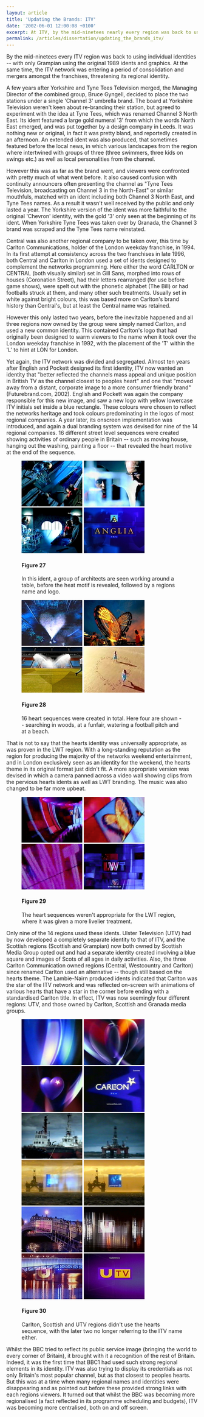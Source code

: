 ```yaml
---
layout: article
title: 'Updating the Brands: ITV'
date: '2002-06-01 12:00:08 +0100'
excerpt: At ITV, by the mid-ninetees nearly every region was back to using individual identities -- with only Grampian still using the original 1989 idents and graphics. Also at this time, the ITV network was entering a period of consolidation and mergers amongst the franchises, threatening it's regional identity.
permalink: /articles/dissertation/updating_the_brands_itv/
---
```

By the mid-ninetees every ITV region was back to using individual identities -- with only Grampian using the original 1989 idents and graphics. At the same time, the ITV network was entering a period of consolidation and mergers amongst the franchises, threatening its regional identity.

A few years after Yorkshire and Tyne Tees Television merged, the Managing Director of the combined group, Bruce Gyngell, decided to place the two stations under a single 'Channel 3' umbrella brand. The board at Yorkshire Television weren't keen about re-branding their station, but agreed to experiment with the idea at Tyne Tees, which was renamed Channel 3 North East. Its ident featured a large gold numeral '3' from which the words North East emerged, and was put together by a design company in Leeds. It was nothing new or original, in fact it was pretty bland, and reportedly created in an afternoon. An extended ident was also produced, that sometimes featured before the local news, in which various landscapes from the region where intertwined with groups of three (three swimmers, three kids on swings etc.) as well as local personalities from the channel.

However this was as far as the brand went, and viewers were confronted with pretty much of what went before. It also caused confusion with continuity announcers often presenting the channel as "Tyne Tees Television, broadcasting on Channel 3 in the North-East" or similar mouthfuls, matched with an ident including both Channel 3 North East, and Tyne Tees names. As a result it wasn't well received by the public and only lasted a year. The Yorkshire version of the ident was more faithful to the original 'Chevron' identity, with the gold '3' only seen at the beginning of its ident. When Yorkshire Tyne Tees was taken over by Granada, the Channel 3 brand was scraped and the Tyne Tees name reinstated.

Central was also another regional company to be taken over, this time by Carlton Communications, holder of the London weekday franchise, in 1994. In its first attempt at consistency across the two franchises in late 1996, both Central and Carlton in London used a set of idents designed to complement the networks programming. Here either the word CARLTON or CENTRAL (both visually similar) set in Gill Sans, morphed into rows of houses (Coronation Street), had their letters rearranged (for use before game shows), were spelt out with the phonetic alphabet (The Bill) or had footballs struck at them, and many other such treatments. Usually set in white against bright colours, this was based more on Carlton's brand history than Central's, but at least the Central name was retained.

However this only lasted two years, before the inevitable happened and all three regions now owned by the group were simply named Carlton, and used a new common identity. This contained Carlton's logo that had originally been designed to warm viewers to the name when it took over the London weekday franchise in 1992, with the placement of the 'T' within the 'L' to hint at LON for London.

Yet again, the ITV network was divided and segregated. Almost ten years after English and Pockett designed its first identity, ITV now wanted an identity that "better reflected the channels mass appeal and unique position in British TV as the channel closest to peoples heart" and one that "moved away from a distant, corporate image to a more consumer friendly brand" (Futurebrand.com, 2002). English and Pockett was again the company responsible for this new image, and saw a new logo with yellow lowercase ITV initials set inside a blue rectangle. These colours were chosen to reflect the networks heritage and took colours predominating in the logos of most regional companies. A year later, its onscreen implementation was introduced, and again a dual branding system was devised for nine of the 14 regional companies. 16 different street level sequences were created showing activities of ordinary people in Britain -- such as moving house, hanging out the washing, painting a floor -- that revealed the heart motive at the end of the sequence.

<figure id="figure-27">
    <img class="left" src="/assets/articles/dissertation/figure-27a.png" alt="Anglia ITV hearts ident, 1999" />
    <img class="left" src="/assets/articles/dissertation/figure-27b.png" alt="Anglia ITV hearts ident, 1999" />
    <img class="left" src="/assets/articles/dissertation/figure-27c.png" alt="Anglia ITV hearts ident, 1999" /> 
    <img class="left" src="/assets/articles/dissertation/figure-27d.png" alt="Anglia ITV hearts ident, 1999" />
    <figcaption>
        <h4>Figure 27</h4>
        <p>In this ident, a group of architects are seen working around a table, before the heat motif is revealed, followed by a regions name and logo.</p>
    </figcaption>
</figure>

<figure id="figure-28">
    <img class="left" src="/assets/articles/dissertation/figure-28a.png" alt="'Search Lights' hearts sequence" />
    <img class="left" src="/assets/articles/dissertation/figure-28b.png" alt="'Funfair' hearts sequence" />
    <img class="left" src="/assets/articles/dissertation/figure-28c.png" alt="'Football Pitch' hearts sequence" />
    <img class="left" src="/assets/articles/dissertation/figure-28d.png" alt="'Beach' hearts sequence" />
    <figcaption>
        <h4>Figure 28</h4>
        <p>16 heart sequences were created in total. Here four are shown -- searching in woods, at a funfair, watering a football pitch and at a beach.</p>
    </figcaption>
</figure>

That is not to say that the hearts identity was universally appropriate, as was proven in the LWT region. With a long-standing reputation as the region for producing the majority of the networks weekend entertainment, and in London exclusively seen as an identity for the weekend, the hearts theme in its original format just didn't fit. A more appropriate version was devised in which a camera panned across a video wall showing clips from the pervious hearts idents as well as LWT branding. The music was also changed to be far more upbeat.

<figure id="figure-29">
    <img class="left" src="/assets/articles/dissertation/figure-29a.png" alt="LWT 'Videowall' ident, 2000" />
    <img class="left" src="/assets/articles/dissertation/figure-29b.png" alt="LWT 'Videowall' ident, 2000" />
    <img class="left" src="/assets/articles/dissertation/figure-29c.png" alt="LWT 'Videowall' ident, 2000" />
    <img class="left" src="/assets/articles/dissertation/figure-29d.png" alt="LWT 'Videowall' ident, 2000" />
    <figcaption>
        <h4>Figure 29</h4>
        <p>The heart sequences weren't appropriate for the LWT region, where it was given a more livelier treatment.</p>
    </figcaption>
</figure>

Only nine of the 14 regions used these idents. Ulster Television (UTV) had by now developed a completely separate identity to that of ITV, and the Scottish regions (Scottish and Grampian) now both owned by Scottish Media Group opted out and had a separate identity created involving a blue square and images of Scots of all ages in daily activities. Also, the three Carlton Communication owned regions (Central, Westcountry and Carlton) since renamed Carlton used an alternative -- though still based on the hearts theme. The Lambie-Nairn produced idents indicated that Carlton was the star of the ITV network and was reflected on-screen with animations of various hearts that have a star in the corner before ending with a standardised Carlton title. In effect, ITV was now seemingly four different regions: UTV, and those owned by Carlton, Scottish and Granada media groups.

<figure id="figure-30">
    <img class="left" src="/assets/articles/dissertation/figure-30a.png" alt="Carlton ident, 1999" />
    <img class="left" src="/assets/articles/dissertation/figure-30b.png" alt="Carlton ident, 1999" />
    <img class="left" src="/assets/articles/dissertation/figure-30c.png" alt="Carlton ident, 1999" />
    <img src="/assets/articles/dissertation/figure-30d.png" alt="Carlton ident, 1999" /><br/>
    <img class="left" src="/assets/articles/dissertation/figure-30e.png" alt="Grampian Television ident, 1999" />
    <img class="left" src="/assets/articles/dissertation/figure-30f.png" alt="Grampian Television ident, 1999" />
    <img class="left" src="/assets/articles/dissertation/figure-30g.png" alt="Grampian Television ident, 1999" />
    <img src="/assets/articles/dissertation/figure-30h.png" alt="Grampian Television ident, 1999" /><br/>
    <img class="left" src="/assets/articles/dissertation/figure-30i.png" alt="UTV ident, 1999" />
    <img class="left" src="/assets/articles/dissertation/figure-30j.png" alt="UTV ident, 1999" />
    <img class="left" src="/assets/articles/dissertation/figure-30k.png" alt="UTV ident, 1999" />
    <img src="/assets/articles/dissertation/figure-30l.png" alt="UTV ident, 1999" />
    <figcaption>
        <h4>Figure 30</h4>
        <p>Carlton, Scottish and UTV regions didn't use the hearts sequence, with the later two no longer referring to the ITV name either.</p>
    </figcaption>
</figure>

Whilst the BBC tried to reflect its public service image (bringing the world to every corner of Britain), it brought with it a recognition of the rest of Britain. Indeed, it was the first time that BBC1 had used such strong regional elements in its identity. ITV was also trying to display its credentials as not only Britain's most popular channel, but as that closest to peoples hearts. But this was at a time when many regional names and identities were disappearing and as pointed out before these provided strong links with each regions viewers. It turned out that whilst the BBC was becoming more regionalised (a fact reflected in its programme scheduling and budgets), ITV was becoming more centralised, both on and off screen.